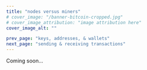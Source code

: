 ```yaml
---
title: "nodes versus miners"
# cover_image: "/banner-bitcoin-cropped.jpg"
# cover_image_attribution: "image attribution here"
cover_image_alt: ""

prev_page: "keys, addresses, & wallets"
next_page: "sending & receiving transactions"
---
```


Coming soon...
